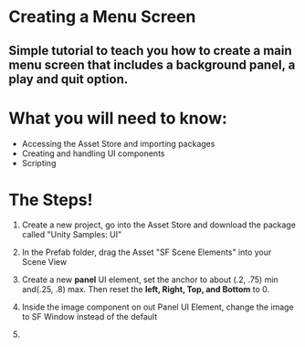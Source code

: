 # Creating a Menu Screen 

## Simple tutorial to teach you how to create a main menu screen that includes a background panel, a play and quit option.

# What you will need to know:
- Accessing the Asset Store and importing packages
- Creating and handling UI components
- Scripting

# The Steps!

1. Create a new project, go into the Asset Store and download the package called "Unity Samples: UI"

2. In the Prefab folder, drag the Asset "SF Scene Elements" into your Scene View

3. Create a new **panel** UI element, set the anchor to about (.2, .75) min and(.25, .8) max.  Then reset the **left, Right, Top, and Bottom** to 0.

4. Inside the image component on out Panel UI Element, change the image to SF Window instead of the default

5. 

